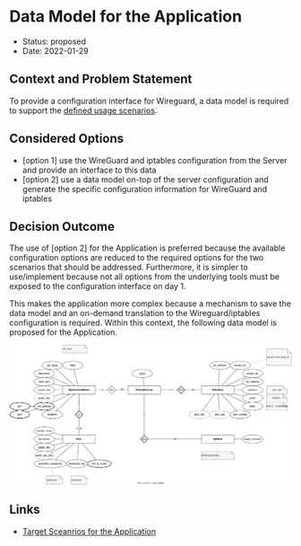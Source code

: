 # Data Model for the Application

* Status: proposed
* Date: 2022-01-29

## Context and Problem Statement

To provide a configuration interface for Wireguard, a data model is required to support the [defined usage scenarios](../scenarios.md).

## Considered Options

* [option 1] use the WireGuard and iptables configuration from the Server and provide an interface to this data
* [option 2] use a data model on-top of the server configuration and generate the specific configuration information for WireGuard and iptables

## Decision Outcome

The use of [option 2] for the Application is preferred because the available configuration options are reduced to the required options for the two scenarios that should be addressed. Furthermore, it is simpler to use/implement because not all options from the underlying tools must be exposed to the configuration interface on day 1.

This makes the application more complex because a mechanism to save the data model and an on-demand translation to the Wireguard/iptables configuration is required. Within this context, the following data model is proposed for the Application.

![Data Model](0001-data-model/model.drawio.svg)

## Links <!-- optional -->

* [Target Sceanrios for the Application](../scenarios/README.md)
